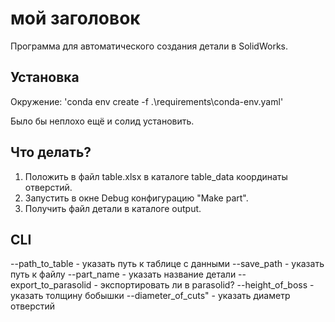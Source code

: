 # мой заголовок
Программа для автоматического создания детали в SolidWorks.

## Установка

Окружение:
'conda env create -f .\requirements\conda-env.yaml'

Было бы неплохо ещё и солид установить.

## Что делать?

1. Положить в файл table.xlsx в каталоге table_data координаты отверстий.
2. Запустить в окне Debug конфигурацию "Make part".
3. Получить файл детали в каталоге output.


## CLI
--path_to_table - указать путь к таблице с данными
--save_path - указать путь к файлу
--part_name - указать название детали
--export_to_parasolid - экспортировать ли в parasolid?
--height_of_boss - указать толщину бобышки
--diameter_of_cuts" - указать диаметр отверстий


